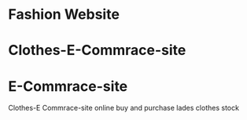 # Fashion Website
# Clothes-E-Commrace-site
# E-Commrace-site
Clothes-E Commrace-site online buy and purchase lades clothes stock

